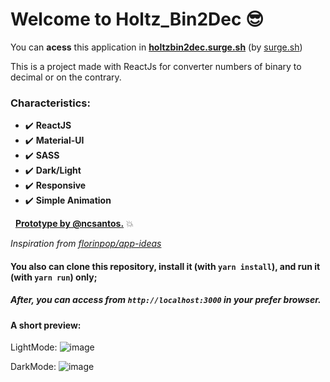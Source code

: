 # Welcome to Holtz_Bin2Dec :sunglasses:

You can **acess** this application in **[holtzbin2dec.surge.sh](https://holtzbin2dec.surge.sh/)** (by [surge.sh](https://surge.sh))

This is a project made with ReactJs for converter numbers of binary to decimal or on the contrary.

### Characteristics:

* :heavy_check_mark: **ReactJS**
* :heavy_check_mark: **Material-UI**
* :heavy_check_mark: **SASS**
* :heavy_check_mark: **Dark/Light**
* :heavy_check_mark: **Responsive**
* :heavy_check_mark: **Simple Animation**

&nbsp;
**[Prototype by @ncsantos.](https://www.figma.com/file/QDBBTkB1It2l7Esch1SKwl/Bin2Dec?node-id=0%3A1)** :boom:

*Inspiration from [florinpop/app-ideas](https://github.com/florinpop17/app-ideas)*


#### You also can clone this repository, install it (with `yarn install`), and run it (with `yarn run`) only;
##### After, you can access from `http://localhost:3000` in your prefer browser.

#### **A short preview:**

LightMode:
![image](https://user-images.githubusercontent.com/51380783/133703194-a5735d68-85c4-4f66-9ab9-896ec6ad101e.png)

DarkMode:
![image](https://user-images.githubusercontent.com/51380783/133703220-3fe0b2d0-b8d0-4f3d-b270-8ec49ed2d07b.png)